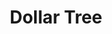 ---
title: "Dollar Tree"
url: /amarillo/dollar-tree-east-amarillo-boulevard/
shop: variety store
---